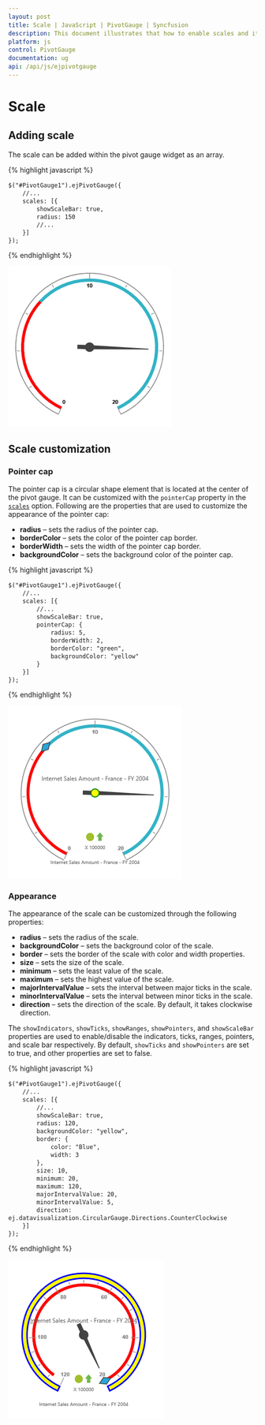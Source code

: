 ```yaml
---
layout: post
title: Scale | JavaScript | PivotGauge | Syncfusion
description: This document illustrates that how to enable scales and its customization in JavaScript PivotGauge control
platform: js
control: PivotGauge
documentation: ug
api: /api/js/ejpivotgauge
---
```


# Scale

## Adding scale

The scale can be added within the pivot gauge widget as an array.

{% highlight javascript %}

    $("#PivotGauge1").ejPivotGauge({
        //...
        scales: [{
            showScaleBar: true,
            radius: 150
            //...
        }]
    });
{% endhighlight %}

![Scale in JavaScript pivot gauge control](Scale_images/AddingScale.png) 

## Scale customization

### Pointer cap

The pointer cap is a circular shape element that is located at the center of the pivot gauge. It can be customized with the `pointerCap` property in the [`scales`](/api/js/ejpivotgauge#members:scales) option. Following are the properties that are used to customize the appearance of the pointer cap:

* **radius** – sets the radius of the pointer cap.
* **borderColor** – sets the color of the pointer cap border.
* **borderWidth** – sets the width of the pointer cap border.
* **backgroundColor** – sets the background color of the pointer cap.

{% highlight javascript %}

    $("#PivotGauge1").ejPivotGauge({
        //...
        scales: [{
            //...
            showScaleBar: true,
            pointerCap: {
                radius: 5,
                borderWidth: 2,
                borderColor: "green",
                backgroundColor: "yellow"
            }
        }]
    });

{% endhighlight %}

![Pointer cap in JavaScript pivot gauge control](Scale_images/PointerCap.png) 

### Appearance

The appearance of the scale can be customized through the following properties:

* **radius** – sets the radius of the scale.
* **backgroundColor** – sets the background color of the scale.
* **border** – sets the border of the scale with color and width properties.
* **size** – sets the size of the scale.
* **minimum** – sets the least value of the scale.
* **maximum** – sets the highest value of the scale.
* **majorIntervalValue** – sets the interval between major ticks in the scale.
* **minorIntervalValue** – sets the interval between minor ticks in the scale.
* **direction** – sets the direction of the scale. By default, it takes clockwise direction.

The `showIndicators`, `showTicks`, `showRanges`, `showPointers`, and `showScaleBar` properties are used to enable/disable the indicators, ticks, ranges, pointers, and scale bar respectively. By default, `showTicks` and `showPointers` are set to true, and other properties are set to false.

{% highlight javascript %}

    $("#PivotGauge1").ejPivotGauge({
        //...
        scales: [{
            //...
            showScaleBar: true,
            radius: 120,
            backgroundColor: "yellow",
            border: {
                color: "Blue",
                width: 3
            },
            size: 10,
            minimum: 20,
            maximum: 120,
            majorIntervalValue: 20,
            minorIntervalValue: 5,
            direction: ej.datavisualization.CircularGauge.Directions.CounterClockwise
        }]
    });

{% endhighlight %} 

![Scale appearance in JavaScript pivot gauge control](Scale_images/Appearance.png) 
